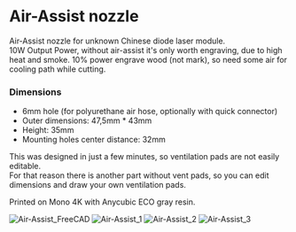 # Air-Assist nozzle

Air-Assist nozzle for unknown Chinese diode laser module.  
10W Output Power, without air-assist it's only worth engraving, due to high heat and smoke. 10% power engrave wood (not mark), so need some air for cooling path while cutting.  

### Dimensions

 - 6mm hole (for polyurethane air hose, optionally with quick connector)  
 - Outer dimensions: 47,5mm * 43mm  
 - Height: 35mm
 - Mounting holes center distance: 32mm  

This was designed in just a few minutes, so ventilation pads are not easily editable.  
For that reason there is another part without vent pads, so you can edit dimensions and draw your own ventilation pads.  


Printed on Mono 4K with Anycubic ECO gray resin.  

![Air-Assist_FreeCAD](/img/FCad-air-assist.png)
![Air-Assist_1](/img/IMG_20230527_153903.jpg)
![Air-Assist_2](/img/IMG_20230527_154009.jpg)
![Air-Assist_3](/img/IMG_20230527_154104.jpg)
